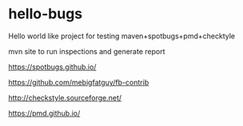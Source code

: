 # hello-bugs
Hello world like project for testing maven+spotbugs+pmd+checktyle

mvn site to run inspections and generate report


https://spotbugs.github.io/

https://github.com/mebigfatguy/fb-contrib

http://checkstyle.sourceforge.net/

https://pmd.github.io/
